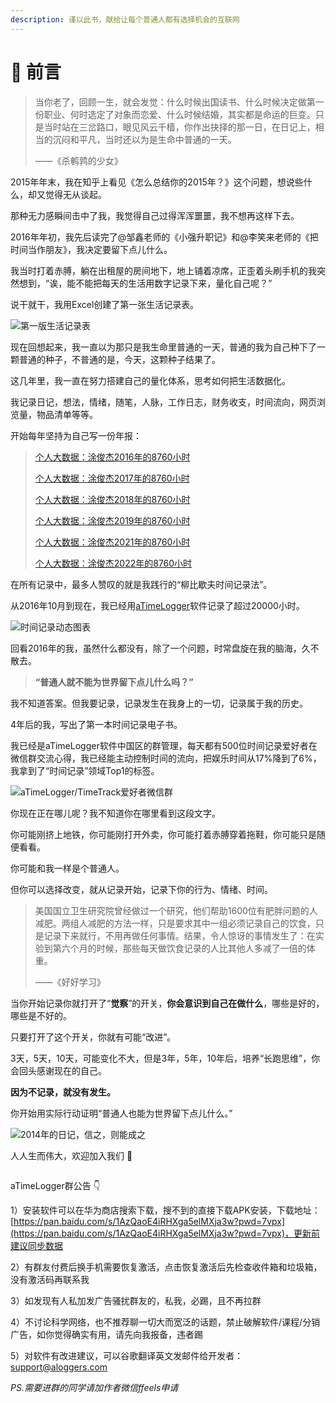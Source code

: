 ```yaml
---
description: 谨以此书，献给让每个普通人都有选择机会的互联网
---
```


# 📖 前言

> 当你老了，回顾一生，就会发觉：什么时候出国读书、什么时候决定做第一份职业、何时选定了对象而恋爱、什么时候结婚，其实都是命运的巨变。只是当时站在三岔路口，眼见风云千樯，你作出抉择的那一日，在日记上，相当的沉闷和平凡，当时还以为是生命中普通的一天。
>
> ——《杀鹌鹑的少女》

2015年年末，我在知乎上看见《怎么总结你的2015年？》这个问题，想说些什么，却又觉得无从谈起。

那种无力感瞬间击中了我，我觉得自己过得浑浑噩噩，我不想再这样下去。

2016年年初，我先后读完了@邹鑫老师的《小强升职记》和@李笑来老师的《把时间当作朋友》，我决定要留下点儿什么。

我当时打着赤膊，躺在出租屋的房间地下，地上铺着凉席，正歪着头刷手机的我突然想到，“诶，能不能把每天的生活用数字记录下来，量化自己呢？”

说干就干，我用Excel创建了第一张生活记录表。

![第一版生活记录表](.gitbook/assets/QQ截图20190808223811.png)

现在回想起来，我一直以为那只是我生命里普通的一天，普通的我为自己种下了一颗普通的种子，不普通的是，今天，这颗种子结果了。

这几年里，我一直在努力搭建自己的量化体系，思考如何把生活数据化。

我记录日记，想法，情绪，随笔，人脉，工作日志，财务收支，时间流向，网页浏览量，物品清单等等。

开始每年坚持为自己写一份年报：

> [个人大数据：涂俊杰2016年的8760小时](https://www.jianshu.com/p/48f17baa5b68)
>
> [个人大数据：涂俊杰2017年的8760小时](https://mp.weixin.qq.com/s?\_\_biz=MzI3MzU5MDA1OQ==\&mid=2247484438\&idx=1\&sn=70dc021c1d0ab16a86625f9bc9677c10\&chksm=eb21b652dc563f44e43d0a3e4a2a360747f39dbca58e717c3a5abaff20fe53c561172c774ca0#rd)
>
> [个人大数据：涂俊杰2018年的8760小时](https://mp.weixin.qq.com/s/QZEl3droA1o3KP1RLooBqA)
>
> [个人大数据：涂俊杰2019年的8760小时](https://mp.weixin.qq.com/s?\_\_biz=MzI3MzU5MDA1OQ==\&mid=2247486123\&idx=1\&sn=1b7f16dd569747991fa2560aab452c4e\&chksm=eb21b8efdc5631f9e1fc4b9266a18b5e6755ba0bdae86d221473d23bc2e6eac7161013c1b55c\&token=1292930385\&lang=zh\_CN#rd)
>
> [个人大数据：涂俊杰2021年的8760小时](https://mp.weixin.qq.com/s/1Ljqp1QG5XXzhwXse5kbOg)
>
> [个人大数据：涂俊杰2022年的8760小时](https://mp.weixin.qq.com/s/phXq\_3Pjs1ifTjN9TWvAhg)

在所有记录中，最多人赞叹的就是我践行的“柳比歇夫时间记录法”。

从2016年10月到现在，我已经用[aTimeLogger](http://timetrack.io/)软件记录了超过20000小时。

![时间记录动态图表](.gitbook/assets/TIM图片202003107122158.png)

回看2016年的我，虽然什么都没有，除了一个问题，时常盘旋在我的脑海，久不散去。

> **“普通人就不能为世界留下点儿什么吗？”**

我不知道答案。但我要记录，记录发生在我身上的一切，记录属于我的历史。

4年后的我，写出了第一本时间记录电子书。

我已经是aTimeLogger软件中国区的群管理，每天都有500位时间记录爱好者在微信群交流心得，我已经能主动控制时间的流向，把娱乐时间从17%降到了6%，我拿到了“时间记录”领域Top1的标签。

![aTimeLogger/TimeTrack爱好者微信群](.gitbook/assets/QQ图片20190808233530.jpg)

你现在正在哪儿呢？我不知道你在哪里看到这段文字。

你可能刚挤上地铁，你可能刚打开外卖，你可能打着赤膊穿着拖鞋，你可能只是随便看看。

你可能和我一样是个普通人。

但你可以选择改变，就从记录开始，记录下你的行为、情绪、时间。

> 美国国立卫生研究院曾经做过一个研究，他们帮助1600位有肥胖问题的人减肥。两组人减肥的方法一样，只是要求其中一组必须记录自己的饮食，只是记录下来就行，不用再做任何事情。结果，令人惊讶的事情发生了：在实验到第六个月的时候，那些每天做饮食记录的人比其他人多减了一倍的体重。
>
> ——《好好学习》

当你开始记录你就打开了“**觉察**”的开关，**你会意识到自己在做什么**，哪些是好的，哪些是不好的。

只要打开了这个开关，你就有可能“改进”。

3天，5天，10天，可能变化不大，但是3年，5年，10年后，培养“长跑思维”，你会回头感谢现在的自己。

**因为不记录，就没有发生。**

你开始用实际行动证明“普通人也能为世界留下点儿什么。”

![2014年的日记，信之，则能成之](.gitbook/assets/1565278161\(1\).jpg)

人人生而伟大，欢迎加入我们 🙂

<figure><img src=".gitbook/assets/无标题.png" alt=""><figcaption></figcaption></figure>

aTimeLogger群公告 👇

1）安装软件可以在华为商店搜索下载，搜不到的直接下载APK安装，下载地址：[https://pan.baidu.com/s/1AzQaoE4iRHXga5elMXja3w?pwd=7vpx](https://pan.baidu.com/s/1AzQaoE4iRHXga5elMXja3w?pwd=7vpx)，更新前建议同步数据

2）有群友付费后换手机需要恢复激活，点击恢复激活后先检查收件箱和垃圾箱，没有激活码再联系我

3）如发现有人私加发广告骚扰群友的，私我，必踢，且不再拉群

4）不讨论科学网络，也不推荐聊一切大而宽泛的话题，禁止破解软件/课程/分销广告，如你觉得确实有用，请先向我报备，违者踢

5）对软件有改进建议，可以谷歌翻译英文发邮件给开发者：support@aloggers.com



_PS.需要进群的同学请加作者微信ffeels申请_
